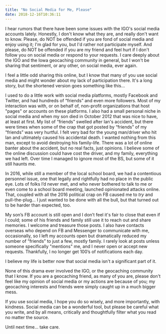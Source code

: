 ```yaml
---
title: "No Social Media for Me, Please"
date: 2018-12-16T10:36:11
---
```


I hear rumors that there have been some issues with the IGO's social media accounts lately.  Honestly, I don't know what they are, and really don't want to know.  Please, do NOT be offended if you are fond of social media and enjoy using it; I'm glad for you, but I'd rather not participate myself.  And please, do NOT be offended if you are my friend and feel hurt if I don't follow you on social media or respond to your requests.  I care deeply about the IGO and the Iowa geocaching community in general, but I won't be sharing that sentiment, or any other, on social media, ever again.

I feel a little odd sharing this online, but I know that many of you use social media and might wonder about my lack of participation there.  It's a long story, but the shortened version goes something like this...

I used to do a little work with social media platforms, mostly Facebook and Twitter, and had hundreds of “friends” and even more followers. Most of my interaction was with, or on behalf of, non-profit organizations that host "pages" or accounts on these platforms. I also had a small personal niche in social media and when my son died in October 2012 that was nice to have, at least at first.  My list of “friends” swelled after Ian's accident, but there were times when some of the crap that got posted by “friends” of my “friends” was very hurtful.  I felt very bad for the young man/driver who hit Ian and ultimately caused his accidental death. I wanted nothing from this man, except to avoid destroying his family-life.  There was a lot of online banter about the accident, but no real facts, just opinions.  I believe some of the online discussion could have cost the driver, and my family, everything we had left. Over time I managed to ignore most of the BS, but some of it still haunts me.  

In 2016, while still a member of the local school board, we had a contentious personnel issue, one that legally and rightfully had no place in the public eye.  Lots of folks I’d never met, and who never bothered to talk to me or even come to a school board meeting, launched opinionated attacks online.  That, coupled with all the 2016 political crap on FB caused me to *try* and pull-the-plug… I just wanted to be done with all the bull, but that turned out to be harder than expected, too.  

My son’s FB account is still open and I don’t feel it's fair to close that even if I could; some of his friends and family still use it to reach out and share memories.  I welcome and treasure those posts.  I also have contacts overseas who depend on FB and Messenger to communicate with me, occasionally, so I left my accounts open but dramatically reduced my number of “friends” to just a few, mostly family. I rarely look at posts unless someone specifically "mentions" me, and I never open or accept new requests.  Thankfully, I no longer get 100’s of notifications each day.  

I believe my life is better now that social media isn't a significant part of it.

None of this drama ever involved the IGO, or the geocaching community that I know.  If you are a geocaching friend, as many of you are, please don't feel like my opinion of social media or my actions are because of you; my geocaching interests and friends were simply caught up in a much bigger mess.

If you use social media, I hope you do so wisely, and more importantly, with kindness. Social media can be a wonderful tool, but please be careful what you write, and by all means, critically and thoughtfully filter what you read no matter the source.

Until next time... take care.
